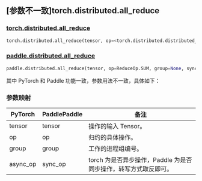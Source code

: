 ## [参数不一致]torch.distributed.all_reduce

### [torch.distributed.all_reduce](https://pytorch.org/docs/stable/distributed.html#torch.distributed.all_reduce)

```python
torch.distributed.all_reduce(tensor, op=<torch.distributed.distributed_c10d.ReduceOp object>, group=None, async_op=False)
```

### [paddle.distributed.all_reduce](https://www.paddlepaddle.org.cn/documentation/docs/zh/develop/api/paddle/distributed/all_reduce_cn.html)

```python
paddle.distributed.all_reduce(tensor, op=ReduceOp.SUM, group=None, sync_op=True)
```

其中 PyTorch 和 Paddle 功能一致，参数用法不一致，具体如下：

### 参数映射

| PyTorch  | PaddlePaddle | 备注                                                            |
| -------- | ------------ | --------------------------------------------------------------- |
| tensor   | tensor       | 操作的输入 Tensor。                                             |
| op       | op           | 归约的具体操作。                                                |
| group    | group        | 工作的进程组编号。                                              |
| async_op | sync_op      | torch 为是否异步操作，Paddle 为是否同步操作，转写方式取反即可。 |

